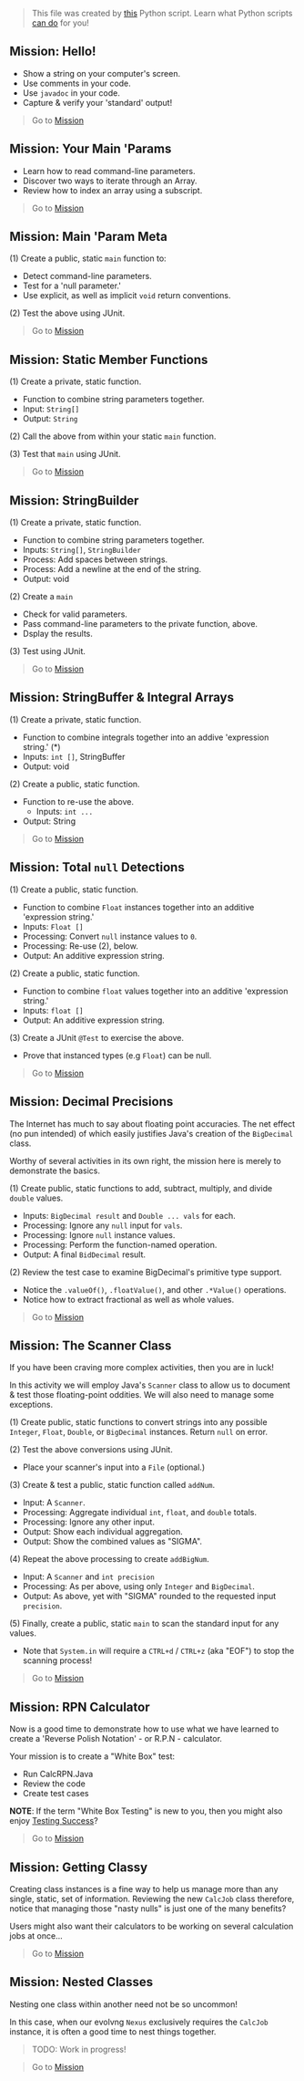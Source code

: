  
> This file was created by [this](./missions.py) Python script.
Learn what Python scripts [can do](https://www.udemy.com/course/python-1000/?referralCode=D3A7B607149F46D12A28) for you!
 

## Mission: Hello!
* Show a string on your computer's screen.
* Use comments in your code.
* Use `javadoc` in your code.
* Capture & verify your 'standard' output!

> Go to [Mission](./com/soft9000/M1000/A00000/MISSION.md)

## Mission: Your Main 'Params
* Learn how to read command-line parameters.
* Discover two ways to iterate through an Array.
* Review how to index an array using a subscript.

> Go to [Mission](./com/soft9000/M1000/A00100/MISSION.md)

## Mission: Main 'Param Meta
(1) Create a public, static `main` function to:
* Detect command-line parameters.
* Test for a 'null parameter.'
* Use explicit, as well as implicit `void` return conventions.

(2) Test the above using JUnit.

> Go to [Mission](./com/soft9000/M1000/A00200/MISSION.md)

## Mission: Static Member Functions
(1) Create a private, static function.
* Function to combine string parameters together.
* Input: `String[]`
* Output: `String`

(2) Call the above from within your static `main` function.

(3) Test that `main` using JUnit.

> Go to [Mission](./com/soft9000/M1000/A00300/MISSION.md)

## Mission: StringBuilder
(1) Create a private, static function.
* Function to combine string parameters together.
* Inputs: `String[]`, `StringBuilder`
* Process: Add spaces between strings.
* Process: Add a newline at the end of the string.
* Output: void

(2) Create a `main`
* Check for valid parameters.
* Pass command-line parameters to the private function, above.
* Dsplay the results.

(3) Test using JUnit.

> Go to [Mission](./com/soft9000/M1000/A00400/MISSION.md)

## Mission: StringBuffer & Integral Arrays
(1) Create a private, static function.
* Function to combine integrals together into an addive 'expression string.' (*)
* Inputs: `int []`, StringBuffer
* Output: void

(2) Create a public, static function.
* Function to re-use the above.
  * Inputs: `int ...`
* Output: String

> Go to [Mission](./com/soft9000/M1000/A00500/MISSION.md)

## Mission: Total `null` Detections
(1) Create a public, static function.
* Function to combine `Float` instances together into an additive 'expression string.'
* Inputs: `Float []`
* Processing: Convert `null` instance values to `0`.
* Processing: Re-use (2), below.
* Output: An additive expression string.

(2) Create a public, static function.
* Function to combine `float` values together into an additive 'expression string.' 
* Inputs: `float []`
* Output: An additive expression string.

(3) Create a JUnit `@Test` to exercise the above.
* Prove that instanced types (e.g `Float`) can be null.

> Go to [Mission](./com/soft9000/M1000/A00600/MISSION.md)

## Mission: Decimal Precisions
The Internet has much to say about floating point 
accuracies. The net effect (no pun intended) of which 
easily justifies Java's creation of the `BigDecimal` class. 

Worthy of several activities in its own right, the mission 
here is merely to demonstrate the basics.

(1) Create public, static functions to add, subtract, multiply, and divide `double` values.
* Inputs: `BigDecimal result` and `Double ... vals` for each.
* Processing: Ignore any `null` input for `vals`.
* Processing: Ignore `null` instance values.
* Processing: Perform the function-named operation.
* Output: A final `BidDecimal` result.

(2) Review the test case to examine BigDecimal's primitive type support.
* Notice the `.valueOf()`, `.floatValue()`, and other `.*Value()` operations.
* Notice how to extract fractional as well as whole values.

> Go to [Mission](./com/soft9000/M1000/A00700/MISSION.md)

## Mission: The Scanner Class
If you have been craving more complex activities, then 
you are in luck!

In this activity we will employ Java's `Scanner` class 
to allow us to document & test those floating-point oddities. 
We will also need to manage some exceptions.

(1) Create public, static functions to convert strings into 
any possible `Integer`, `Float`, `Double`, or `BigDecimal` instances. 
Return `null` on error.

(2) Test the above conversions using JUnit. 
* Place your scanner's input into a `File` (optional.)

(3) Create & test a public, static function called `addNum`.
* Input: A `Scanner`.
* Processing: Aggregate individual `int`, `float`, and `double` totals.
* Processing: Ignore any other input.
* Output: Show each individual aggregation.
* Output: Show the combined values as "SIGMA".

(4) Repeat the above processing to create `addBigNum`.
* Input: A `Scanner` and `int precision`
* Processing: As per above, using only `Integer` and `BigDecimal`.
* Output: As above, yet with "SIGMA" rounded to the requested
input `precision`.

(5) Finally, create a public, static `main` to scan the
standard input for any values. 
* Note that `System.in` will 
require a `CTRL+d` / `CTRL+z` (aka "EOF") to stop the scanning process!

> Go to [Mission](./com/soft9000/M1000/A00800/MISSION.md)

## Mission: RPN Calculator
Now is a good time to demonstrate how to use what we have learned to create
a 'Reverse Polish Notation' - or R.P.N - calculator.

Your mission is to create a "White Box" test:
  * Run CalcRPN.Java
  * Review the code
  * Create test cases 

__NOTE__: If the term "White Box Testing" is new to you, then you 
might also enjoy [Testing Success](https://www.udemy.com/course/testing-success/?referralCode=23D2EC0CEB0FFB5C65C8)?

> Go to [Mission](./com/soft9000/M1000/A00900/MISSION.md)

## Mission: Getting Classy
Creating class instances is a fine way to help us manage more than
any single, static, set of information. Reviewing the new `CalcJob` class
therefore, notice that managing those "nasty nulls" is just one of the 
many benefits?

Users might also want their calculators to be working on several 
calculation jobs at once...

> Go to [Mission](./com/soft9000/M1000/A01000/MISSION.md)

## Mission: Nested Classes
Nesting one class within another need not be so uncommon!

In this case, when our evolvng `Nexus` exclusively requires 
the `CalcJob` instance, it is often a good time to nest 
things together.

> TODO: Work in progress!

> Go to [Mission](./com/soft9000/M1000/A01100/MISSION.md)


